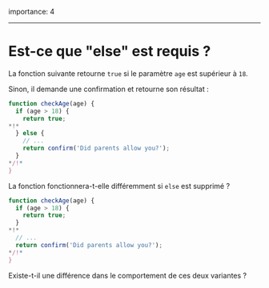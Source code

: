importance: 4

---

# Est-ce que "else" est requis ?

La fonction suivante retourne `true` si le paramètre `age` est supérieur à `18`.

Sinon, il demande une confirmation et retourne son résultat :

```js
function checkAge(age) {
  if (age > 18) {
    return true;
*!*
  } else {
    // ...
    return confirm('Did parents allow you?');
  }
*/!*
}
```

La fonction fonctionnera-t-elle différemment si `else` est supprimé ?

```js
function checkAge(age) {
  if (age > 18) {
    return true;
  }
*!*
  // ...
  return confirm('Did parents allow you?');
*/!*
}
```

Existe-t-il une différence dans le comportement de ces deux variantes ?